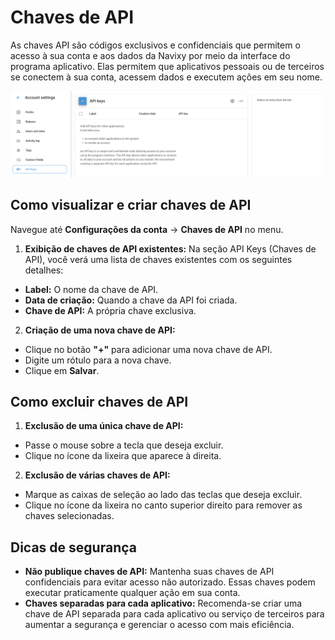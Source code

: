 # Chaves de API

As chaves API são códigos exclusivos e confidenciais que permitem o acesso à sua conta e aos dados da Navixy por meio da interface do programa aplicativo. Elas permitem que aplicativos pessoais ou de terceiros se conectem à sua conta, acessem dados e executem ações em seu nome.

![image-20240718-175024.png](attachments/image-20240718-175024.png)

## Como visualizar e criar chaves de API

Navegue até **Configurações da conta** → **Chaves de API** no menu.

1. **Exibição de chaves de API existentes:** Na seção API Keys (Chaves de API), você verá uma lista de chaves existentes com os seguintes detalhes:
  - **Label:** O nome da chave de API.
  - **Data de criação:** Quando a chave da API foi criada.
  - **Chave de API:** A própria chave exclusiva.
2. **Criação de uma nova chave de API:**
  - Clique no botão **"+"** para adicionar uma nova chave de API.
  - Digite um rótulo para a nova chave.
  - Clique em **Salvar**.

## Como excluir chaves de API

1. **Exclusão de uma única chave de API:**
  - Passe o mouse sobre a tecla que deseja excluir.
  - Clique no ícone da lixeira que aparece à direita.
2. **Exclusão de várias chaves de API:**
  - Marque as caixas de seleção ao lado das teclas que deseja excluir.
  - Clique no ícone da lixeira no canto superior direito para remover as chaves selecionadas.

## Dicas de segurança

- **Não publique chaves de API:** Mantenha suas chaves de API confidenciais para evitar acesso não autorizado. Essas chaves podem executar praticamente qualquer ação em sua conta.
- **Chaves separadas para cada aplicativo:** Recomenda-se criar uma chave de API separada para cada aplicativo ou serviço de terceiros para aumentar a segurança e gerenciar o acesso com mais eficiência.